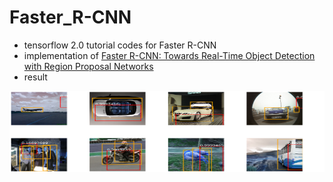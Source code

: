 # Faster_R-CNN

- tensorflow 2.0 tutorial codes for Faster R-CNN
- implementation of [Faster R-CNN: Towards Real-Time Object Detection with Region Proposal Networks](https://arxiv.org/pdf/1506.01497.pdf)
- result
<center><img  src="https://github.com/an-seunghwan/Faster_R-CNN/blob/main/result/RPN_result.png?raw=true" width="800"  height="130"></center>